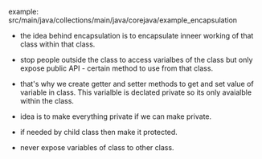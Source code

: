 
example: 
src/main/java/collections/main/java/corejava/example_encapsulation

- the idea behind encapsulation is to encapsulate inneer working of that class within that class. 
- stop people outside the class to access varialbes of the class but only expose public API - certain method to use from that class. 
-  that's why we create getter and setter methods to get and set value of variable in class. This varialble is declated private so its only avaialble within the class. 


- idea is to make everything private if we can make private. 
- if needed by child class then make it protected. 
- never expose variables of class to other class. 


